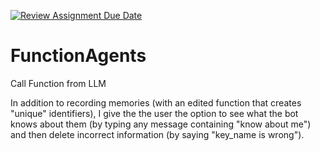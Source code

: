 [![Review Assignment Due Date](https://classroom.github.com/assets/deadline-readme-button-22041afd0340ce965d47ae6ef1cefeee28c7c493a6346c4f15d667ab976d596c.svg)](https://classroom.github.com/a/9wDnMTRl)
# FunctionAgents
Call Function from LLM

In addition to recording memories (with an edited function that creates "unique" identifiers), I give the the user the option to see what the bot knows about them (by typing any message containing "know about me") and then delete incorrect information (by saying "key_name is wrong"). 
